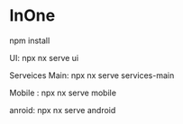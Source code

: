 # InOne

npm install

UI: npx nx serve ui

Serveices
 Main: npx nx serve services-main

Mobile : npx nx serve mobile

anroid: npx nx serve android
